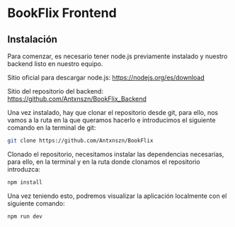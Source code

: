# BookFlix Frontend
## Instalación

Para comenzar, es necesario tener node.js previamente instalado y nuestro backend listo en nuestro equipo.

Sitio oficial para  descargar node.js: https://nodejs.org/es/download 

Sitio del repositorio del backend: https://github.com/Antxnszn/BookFlix_Backend

Una vez instalado, hay que clonar el repositorio desde git, para ello, nos vamos a la ruta en la que queramos hacerlo e introducimos el siguiente comando en la terminal de git:

```bash
git clone https://github.com/Antxnszn/BookFlix
```

Clonado el repositorio, necesitamos instalar las dependencias necesarias, para ello, en la terminal y en la ruta donde clonamos el repositorio introduzca: 

```bash
npm install
```

Una vez teniendo esto, podremos visualizar la aplicación localmente con el siguiente comando:
```bash
npm run dev
```
